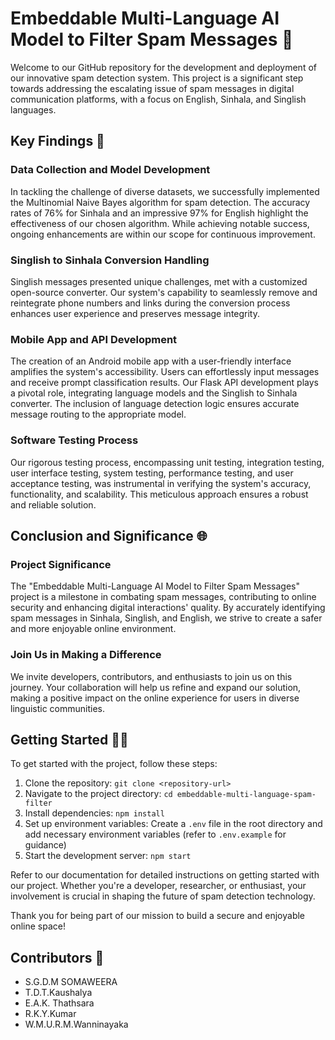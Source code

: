 # Embeddable Multi-Language AI Model to Filter Spam Messages 🚀

Welcome to our GitHub repository for the development and deployment of our innovative spam detection system. This project is a significant step towards addressing the escalating issue of spam messages in digital communication platforms, with a focus on English, Sinhala, and Singlish languages.

## Key Findings 🎯

### Data Collection and Model Development

In tackling the challenge of diverse datasets, we successfully implemented the Multinomial Naive Bayes algorithm for spam detection. The accuracy rates of 76% for Sinhala and an impressive 97% for English highlight the effectiveness of our chosen algorithm. While achieving notable success, ongoing enhancements are within our scope for continuous improvement.

### Singlish to Sinhala Conversion Handling

Singlish messages presented unique challenges, met with a customized open-source converter. Our system's capability to seamlessly remove and reintegrate phone numbers and links during the conversion process enhances user experience and preserves message integrity.

### Mobile App and API Development

The creation of an Android mobile app with a user-friendly interface amplifies the system's accessibility. Users can effortlessly input messages and receive prompt classification results. Our Flask API development plays a pivotal role, integrating language models and the Singlish to Sinhala converter. The inclusion of language detection logic ensures accurate message routing to the appropriate model.

### Software Testing Process

Our rigorous testing process, encompassing unit testing, integration testing, user interface testing, system testing, performance testing, and user acceptance testing, was instrumental in verifying the system's accuracy, functionality, and scalability. This meticulous approach ensures a robust and reliable solution.

## Conclusion and Significance 🌐

### Project Significance

The "Embeddable Multi-Language AI Model to Filter Spam Messages" project is a milestone in combating spam messages, contributing to online security and enhancing digital interactions' quality. By accurately identifying spam messages in Sinhala, Singlish, and English, we strive to create a safer and more enjoyable online environment.

### Join Us in Making a Difference

We invite developers, contributors, and enthusiasts to join us on this journey. Your collaboration will help us refine and expand our solution, making a positive impact on the online experience for users in diverse linguistic communities.

## Getting Started 👩‍💻

To get started with the project, follow these steps:

1. Clone the repository: `git clone <repository-url>`
2. Navigate to the project directory: `cd embeddable-multi-language-spam-filter`
3. Install dependencies: `npm install`
4. Set up environment variables: Create a `.env` file in the root directory and add necessary environment variables (refer to `.env.example` for guidance)
5. Start the development server: `npm start`

Refer to our documentation for detailed instructions on getting started with our project. Whether you're a developer, researcher, or enthusiast, your involvement is crucial in shaping the future of spam detection technology.

Thank you for being part of our mission to build a secure and enjoyable online space!

## Contributors 🙏 

- S.G.D.M SOMAWEERA
- T.D.T.Kaushalya
- E.A.K. Thathsara
- R.K.Y.Kumar
- W.M.U.R.M.Wanninayaka
